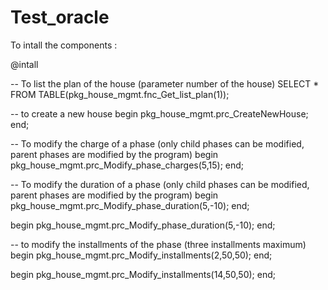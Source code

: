 # Test_oracle
To intall the components :

@intall 


-- To list the plan of the house (parameter number of the house)
SELECT *
FROM TABLE(pkg_house_mgmt.fnc_Get_list_plan(1));

-- to create a new house
begin
   pkg_house_mgmt.prc_CreateNewHouse;
end;

-- To modify the charge of a phase (only child phases can be modified, parent phases are modified by the program)
begin
   pkg_house_mgmt.prc_Modify_phase_charges(5,15);
end;

-- To modify the duration of a phase (only child phases can be modified, parent phases are modified by the program)
begin
   pkg_house_mgmt.prc_Modify_phase_duration(5,-10);
end;

begin
   pkg_house_mgmt.prc_Modify_phase_duration(5,-10);
end;

-- to modify the installments of the phase (three installments maximum)
begin
   pkg_house_mgmt.prc_Modify_installments(2,50,50);
end;

begin
   pkg_house_mgmt.prc_Modify_installments(14,50,50);
end;
